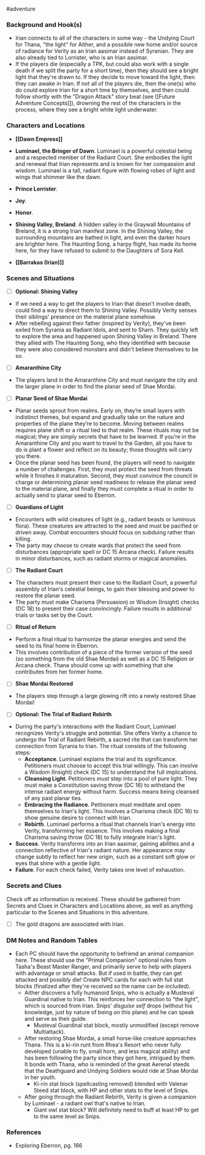  #adventure 

### Background and Hook(s)

* Irian connects to all of the characters in some way - the Undying Court for Thana, "the light" for Aither, and a possible new home and/or source of radiance for Verity as an Irian aasimar instead of Syranian. They are also already tied to Lorrister, who is an Irian aasimar.
* If the players die (especially a TPK, but could also work with a single death if we split the party for a short time), then they should see a bright light that they're drawn to. If they decide to move toward the light, then they can awake in Irian. If not all of the players die, then the one(s) who do could explore Irian for a short time by themselves, and then could follow shortly with the "Dragon Attack" story beat (see [[Future Adventure Concepts]]), drowning the rest of the characters in the process, where they see a bright white light underwater.

### Characters and Locations

* **[[Dawn Empress]]**
* **Luminael, the Bringer of Dawn**. Luminael is a powerful celestial being and a respected member of the Radiant Court. She embodies the light and renewal that Irian represents and is known for her compassion and wisdom. Luminael is a tall, radiant figure with flowing robes of light and wings that shimmer like the dawn.
* **Prince Lorrister**.
* **Joy**.
* **Honor**.

* **Shining Valley, Breland**. A hidden valley in the Graywall Mountains of Breland, it is a strong Irian manifest zone. In the Shining Valley, the surrounding mountains are bathed in light, and even the darker hours are brighter here. The Haunting Song, a harpy flight, has made its home here, for they have refused to submit to the Daughters of Sora Kell.
* **[[Barrakas (Irian)]]**

### Scenes and Situations

 - [ ]  **Optional: Shining Valley**

- If we need a way to get the players to Irian that doesn't involve death, could find a way to direct them to Shining Valley. Possibly Verity senses their siblings' presence on the material plane somehow.
- After rebelling against their father (inspired by Verity), they've been exiled from Syrania as Radiant Idols, and sent to Sharn. They quickly left to explore the area and happened upon Shining Valley in Breland. There they allied with The Haunting Song, who they identified with because they were also considered monsters and didn't believe themselves to be so.

 - [ ]  **Amaranthine City**

- The players land in the Amaranthine City and must navigate the city and the larger plane in order to find the planar seed of Shae Mordai.

 - [ ]  **Planar Seed of Shae Mordai**

- Planar seeds sprout from realms. Early on, they’re small layers with indistinct themes, but expand and gradually take on the nature and properties of the plane they’re to become.  Moving between realms requires plane shift or a ritual tied to that realm. These rituals may not be magical; they are simply secrets that have to be learned. If you’re in the Amaranthine City and you want to travel to the Garden, all you have to do is plant a flower and reflect on its beauty; those thoughts will carry you there.
- Once the planar seed has been found, the players will need to navigate a number of challenges. First, they must protect the seed from threats while it finishes it maturation. Second, they must convince the council in charge or determining planar seed readiness to release the planar seed to the material plane, and finally they must complete a ritual in order to actually send to planar seed to Eberron.

 - [ ]  **Guardians of Light**

- Encounters with wild creatures of light (e.g., radiant beasts or luminous flora). These creatures are attracted to the seed and must be pacified or driven away. Combat encounters should focus on subduing rather than killing.
- The party may choose to create wards that protect the seed from disturbances (appropriate spell or DC 15 Arcana check). Failure results in minor disturbances, such as radiant storms or magical anomalies.

 - [ ]  **The Radiant Court**

- The characters must present their case to the Radiant Court, a powerful assembly of Irian's celestial beings, to gain their blessing and power to restore the planar seed.
- The party must make Charisma (Persuasion) or Wisdom (Insight) checks (DC 18) to present their case convincingly. Failure results in additional trials or tasks set by the Court.

 - [ ]  **Ritual of Return**

- Perform a final ritual to harmonize the planar energies and send the seed to its final home in Eberron.
- This involves contribution of a piece of the former version of the seed (so something from the old Shae Mordai) as well as a DC 15 Religion or Arcana check. Thana should come up with something that she contributes from her former home.

 - [ ]  **Shae Mordai Restored**

- The players step through a large glowing rift into a newly restored Shae Mordai!

 - [ ]  **Optional: The Trial of Radiant Rebirth**

- During the party's interactions with the Radiant Court, Luminael recognizes Verity's struggle and potential. She offers Verity a chance to undergo the Trial of Radiant Rebirth, a sacred rite that can transform her connection from Syrania to Irian. The ritual consists of the following steps:
	- **Acceptance**. Luminael explains the trial and its significance. Petitioners must choose to accept this trial willingly. This can involve a Wisdom (Insight) check (DC 15) to understand the full implications.
	- **Cleansing Light**. Petitioners must step into a pool of pure light. They must make a Constitution saving throw (DC 16) to withstand the intense radiant energy without harm. Success means being cleansed of any past planar ties.
	- **Embracing the Radiance**. Petitioners must meditate and open themselves to Irian's light. This involves a Charisma check (DC 18) to show genuine desire to connect with Irian.
	- **Rebirth**. Luminael performs a ritual that channels Irian's energy into Verity, transforming her essence. This involves making a final Charisma saving throw (DC 18) to fully integrate Irian's light.
- **Success**. Verity transforms into an Irian aasimar, gaining abilities and a connection reflective of Irian's radiant nature. Her appearance may change subtly to reflect her new origin, such as a constant soft glow or eyes that shine with a gentle light.
- **Failure**. For each check failed, Verity takes one level of exhaustion.

### Secrets and Clues
Check off as information is received. These should be gathered from Secrets and Clues in Characters and Locations above, as well as anything particular to the Scenes and Situations in this adventure.

 - [ ]  The gold dragons are associated with Irian.

### DM Notes and Random Tables

- Each PC should have the opportunity to befriend an animal companion here. These should use the "Primal Companion" optional rules from Tasha's Beast Master Ranger, and primarily serve to help with players with advantage or small attacks. But if used in battle, they can get attacked and possibly die! Create NPC cards for each with full stat blocks (finalized after they're received so the name can be included).
	- Aither discovers a fully humanoid Snips, who is actually a Musteval Guardinal native to Irian. This reinforces her connection to "the light", which is sourced from Irian. Snips' *disguise self* drops (without his knowledge, just by nature of being on this plane) and he can speak and serve as their guide.
		- Musteval Guardinal stat block, mostly unmodified (except remove Multiattack).
	- After restoring Shae Mordai, a small horse-like creature approaches Thana. This is a ki-rin runt from Rhea's Resort who never fully developed (unable to fly, small horn, and less magical ability) and has been following the party since they got here, intrigued by them. It bonds with Thana, who is reminded of the great Aerenal steeds that the Deathguard and Undying Soldiers would ride at Shae Mordai in her youth.
		- Ki-rin stat block (spellcasting removed) blended with Valenar Steed stat block, with HP and other stats to the level of Snips.
	- After going through the Radiant Rebirth, Verity is given a companion by Luminael - a radiant owl that's native to Irian.
		- Giant owl stat block? Will definitely need to buff at least HP to get to the same level as Snips.

### References

- Exploring Eberron, pg. 166
